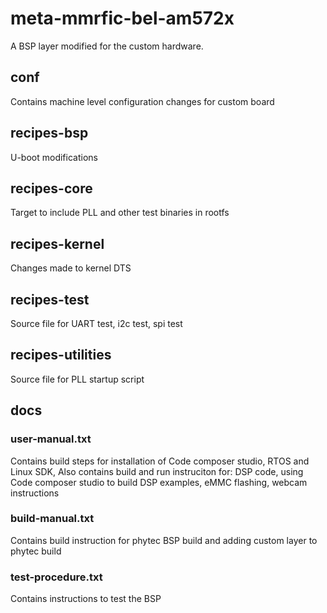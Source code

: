# meta-mmrfic-bel-am572x

A BSP layer modified for the custom hardware.

## conf

Contains machine level configuration changes for custom board

## recipes-bsp

U-boot modifications

## recipes-core

Target to include PLL and other test binaries in rootfs

## recipes-kernel

Changes made to kernel DTS

## recipes-test

Source file for UART test, i2c test, spi test

## recipes-utilities

Source file for PLL startup script

## docs

### user-manual.txt

Contains build steps for installation of Code composer studio, RTOS and Linux SDK,
Also contains build and run instruciton for: DSP code, using Code composer studio to build DSP examples, eMMC flashing, webcam instructions

### build-manual.txt

Contains build instruction for phytec BSP build and adding custom layer to phytec build

### test-procedure.txt

Contains instructions to test the BSP
